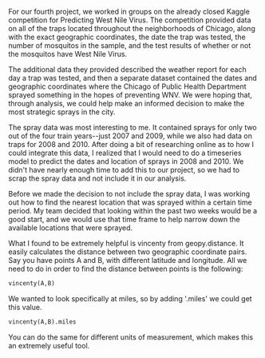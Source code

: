 For our fourth project, we worked in groups on the already closed Kaggle competition for Predicting West Nile Virus. The competition provided data on all of the traps located  throughout the neighborhoods of Chicago, along with the exact geographic coordinates, the date the trap was tested, the number of mosquitos in the sample, and the test results of whether or not the mosquitos have West Nile Virus.

The additional data they provided described the weather report for each day a trap was tested, and then a separate dataset contained the dates and geographic coordinates where the Chicago of Public Health Department sprayed something in the hopes of preventing WNV. We were hoping that, through analysis, we could help make an informed decision to make the most strategic sprays in the city.

The spray data was most interesting to me. It contained sprays for only two out of the four train years--just 2007 and 2009, while we also had data on traps for 2008 and 2010. After doing a bit of researching online as to how I could integrate this data, I realized that I would need to do a timeseries model to predict the dates and location of sprays in 2008 and 2010. We didn't have nearly enough time to add this to our project, so we had to scrap the spray data and not include it in our analysis.

Before we made the decision to not include the spray data, I was working out how to find the nearest location that was sprayed within a certain time period. My team decided that looking within the past two weeks would be a good start, and we would use that time frame to help narrow down the available locations that were sprayed. 

What I found to be extremely helpful is vincenty from geopy.distance. It easily calculates the distance between two geographic coordinate pairs. Say you have points A and B, with different latitude and longitude. All we need to do in order to find the distance between points is the following:

```python
vincenty(A,B)
```

We wanted to look specifically at miles, so by adding '.miles' we could get this value.

```python
vincenty(A,B).miles
```

You can do the same for different units of measurement, which makes this an extremely useful tool.
